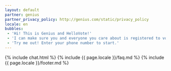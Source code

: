```yaml
---
layout: default
partner: genius
partner_privacy_policy: http://genius.com/static/privacy_policy
locale: en
bubbles:
 - 'Hi! This is Genius and HelloVote!'
 - 'I can make sure you and everyone you care about is registered to vote.'
 - 'Try me out! Enter your phone number to start.'
---
```

{% include chat.html %}
{% include {{ page.locale }}/faq.md %}
{% include {{ page.locale }}/footer.md %}



